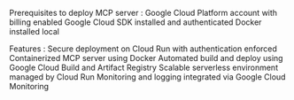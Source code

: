 Prerequisites to deploy MCP server :
Google Cloud Platform account with billing enabled
Google Cloud SDK installed and authenticated
Docker installed local

Features :
Secure deployment on Cloud Run with authentication enforced
Containerized MCP server using Docker
Automated build and deploy using Google Cloud Build and Artifact Registry
Scalable serverless environment managed by Cloud Run
Monitoring and logging integrated via Google Cloud Monitoring






